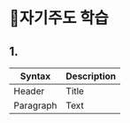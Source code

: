 # 📖자기주도 학습 

## 1.
| Syntax | Description |
| ----------- | ----------- |
| Header | Title |
| Paragraph | Text |****
